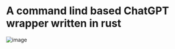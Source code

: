 # A command lind based ChatGPT wrapper written in rust


![image](https://github.com/54corbin/cli-gpt/assets/21215811/cbd1144f-9b6b-4a78-93ab-e663beb0666a)




